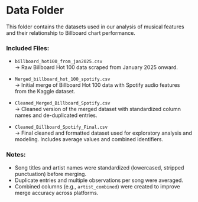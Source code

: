 # Data Folder

This folder contains the datasets used in our analysis of musical features and their relationship to Billboard chart performance.

### Included Files:

- `billboard_hot100_from_jan2025.csv`  
  → Raw Billboard Hot 100 data scraped from January 2025 onward.

- `Merged_billboard_hot_100_spotify.csv`  
  → Initial merge of Billboard Hot 100 data with Spotify audio features from the Kaggle dataset.

- `Cleaned_Merged_Billboard_Spotify.csv`  
  → Cleaned version of the merged dataset with standardized column names and de-duplicated entries.

- `Cleaned_Billboard_Spotify_Final.csv`  
  → Final cleaned and formatted dataset used for exploratory analysis and modeling. Includes average values and combined identifiers.

### Notes:
- Song titles and artist names were standardized (lowercased, stripped punctuation) before merging.
- Duplicate entries and multiple observations per song were averaged.
- Combined columns (e.g., `artist_combined`) were created to improve merge accuracy across platforms.


